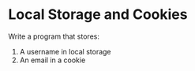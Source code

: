 # Local Storage and Cookies

Write a program that stores:

1.  A username in local storage
2.  An email in a cookie
